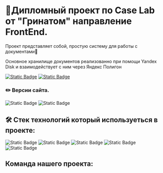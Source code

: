 # :loudspeaker:Дипломный проект по Case Lab от "Гринатом" направление FrontEnd.  

Проект представляет собой, простую систему для работы с документами📂

Основное хранилище документов реализованно при помощи Yandex Disk и взаимодействует с ним через Яндекс Полигон

[![Static Badge](https://img.shields.io/badge/%F0%9F%96%A5%D0%A1%D1%81%D1%8B%D0%BB%D0%BA%D0%B0%20%D0%BD%D0%B0%20%D0%BD%D0%B0%D1%88%20%D1%81%D0%B0%D0%B9%D1%82%F0%9F%96%A5-blue?style=for-the-badge&logo=figma%D0%BF%D0%B0%D1%80&logoColor=white)](https://greendocatom.web.app/)
[![Static Badge](https://img.shields.io/badge/%D0%A1%D1%81%D1%8B%D0%BB%D0%BA%D0%B0%20%D0%BD%D0%B0%20%D0%BD%D0%B0%D1%88%20%D0%BC%D0%B0%D0%BA%D0%B5%D1%82-orange?style=for-the-badge&logo=figma&logoColor=white)](https://www.figma.com/file/PT6dGwcEKgCmNcwJUeVXDI/GreenAtom-Doc-app?type=design&mode=design&t=XcnltAAzuvhx6obw-1)



### ✏️ Версии сайта.

![Static Badge](https://img.shields.io/badge/1.0%20(18.11.2023)-blue?style=plastic&logo=v&logoColor=white)
![Static Badge](https://img.shields.io/badge/1.1%20(19.11.2023)-blue?style=plastic&logo=v&logoColor=white)

## :hammer_and_wrench: Стек технологий который используеться в проекте:

![Static Badge](https://img.shields.io/badge/typescript-blue?style=for-the-badge&logo=typescript&logoColor=white)
![Static Badge](https://img.shields.io/badge/react%20%20v18.2.0-blue?style=for-the-badge&logo=react&logoColor=white)
![Static Badge](https://img.shields.io/badge/MobX%20%20v6.10.2-brown?style=for-the-badge&logo=mobx&logoColor=white)
![Static Badge](https://img.shields.io/badge/react%20router%20dom%20%20v6.18.0-yelou?style=for-the-badge&logo=reactrouter&logoColor=white)
![Static Badge](https://img.shields.io/badge/axios%20%20v1.6.0-purple?style=for-the-badge&logo=axios&logoColor=white)


## Команда нашего проекта:




